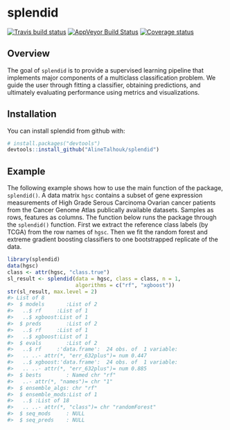 
<!-- README.md is generated from README.Rmd. Please edit that file -->
splendid
========

[![Travis build status](https://travis-ci.org/AlineTalhouk/splendid.svg?branch=master)](https://travis-ci.org/AlineTalhouk/splendid) [![AppVeyor Build Status](https://ci.appveyor.com/api/projects/status/github//AlineTalhouk/splendid/?branch=master&svg=true)](https://ci.appveyor.com/project/AlineTalhouk/splendid) [![Coverage status](https://codecov.io/gh/AlineTalhouk/splendid/branch/master/graph/badge.svg)](https://codecov.io/github/AlineTalhouk/splendid?branch=master)

Overview
--------

The goal of `splendid` is to provide a supervised learning pipeline that implements major components of a multiclass classification problem. We guide the user through fitting a classifier, obtaining predictions, and ultimately evaluating performance using metrics and visualizations.

Installation
------------

You can install splendid from github with:

``` r
# install.packages("devtools")
devtools::install_github("AlineTalhouk/splendid")
```

Example
-------

The following example shows how to use the main function of the package, `splendid()`. A data matrix `hgsc` contains a subset of gene expression measurements of High Grade Serous Carcinoma Ovarian cancer patients from the Cancer Genome Atlas publically available datasets. Samples as rows, features as columns. The function below runs the package through the `splendid()` function. First we extract the reference class labels (by TCGA) from the row names of `hgsc`. Then we fit the random forest and extreme gradient boosting classifiers to one bootstrapped replicate of the data.

``` r
library(splendid)
data(hgsc)
class <- attr(hgsc, "class.true")
sl_result <- splendid(data = hgsc, class = class, n = 1,
                      algorithms = c("rf", "xgboost"))
str(sl_result, max.level = 2)
#> List of 8
#>  $ models       :List of 2
#>   ..$ rf     :List of 1
#>   ..$ xgboost:List of 1
#>  $ preds        :List of 2
#>   ..$ rf     :List of 1
#>   ..$ xgboost:List of 1
#>  $ evals        :List of 2
#>   ..$ rf     :'data.frame':  24 obs. of  1 variable:
#>   .. ..- attr(*, "err_632plus")= num 0.447
#>   ..$ xgboost:'data.frame':  24 obs. of  1 variable:
#>   .. ..- attr(*, "err_632plus")= num 0.885
#>  $ bests        : Named chr "rf"
#>   ..- attr(*, "names")= chr "1"
#>  $ ensemble_algs: chr "rf"
#>  $ ensemble_mods:List of 1
#>   ..$ :List of 18
#>   .. ..- attr(*, "class")= chr "randomForest"
#>  $ seq_mods     : NULL
#>  $ seq_preds    : NULL
```
